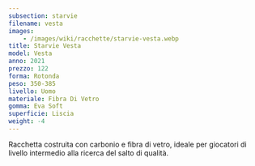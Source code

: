 ```yaml
---
subsection: starvie
filename: vesta
images:
    - /images/wiki/racchette/starvie-vesta.webp
title: Starvie Vesta
model: Vesta
anno: 2021
prezzo: 122
forma: Rotonda
peso: 350-385
livello: Uomo
materiale: Fibra Di Vetro
gomma: Eva Soft
superficie: Liscia
weight: -4
---
```

Racchetta costruita con carbonio e fibra di vetro, ideale per giocatori di livello intermedio alla ricerca del salto di qualità.